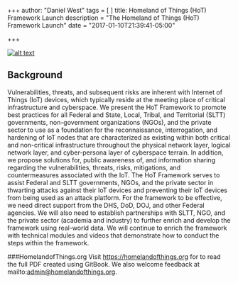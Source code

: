 +++
author: "Daniel West"
tags = [
]
title: Homeland of Things (HoT) Framework Launch
description = "The Homeland of Things (HoT) Framework Launch"
date = "2017-01-10T21:39:41-05:00"

+++

[![alt text](https://homelandofthings.org/wp-content/uploads/2016/12/HoT_Cover-232x300.jpg "Read the HoT Framework")](https://homelandofthings.org)


## Background
Vulnerabilities, threats, and subsequent risks are inherent with Internet of Things (IoT) devices, which typically reside at the meeting place of critical infrastructure and cyberspace. We present the HoT Framework to promote best practices for all Federal and State, Local, Tribal, and Territorial (SLTT) governments, non-government organizations (NGOs), and the private sector to use as a foundation for the reconnaissance, interrogation, and hardening of IoT nodes that are characterized as existing within both critical and non-critical infrastructure throughout the physical network layer, logical network layer, and cyber-persona layer of cyberspace terrain. In addition, we propose solutions for, public awareness of, and information sharing regarding the vulnerabilities, threats, risks, mitigations, and countermeasures associated with the IoT. The HoT Framework serves to assist Federal and SLTT governments, NGOs, and the private sector in thwarting attacks against their IoT devices and preventing their IoT devices from being used as an attack platform. For the framework to be effective, we need direct support from the DHS, DoD, DOJ, and other Federal agencies. We will also need to establish partnerships with SLTT, NGO, and the private sector (academia and industry) to further enrich and develop the framework using real-world data. We will continue to enrich the framework with technical modules and videos that demonstrate how to conduct the steps within the framework.

###HomelandofThings.org
Visit https://homelandofthings.org for to read the full PDF created using GitBook. We also welcome feedback at mailto:admin@homelandofthings.org.

